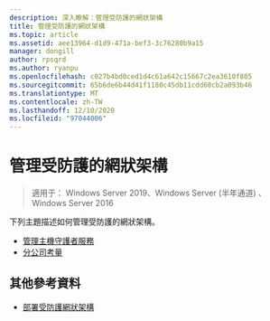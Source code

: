 ```yaml
---
description: 深入瞭解：管理受防護的網狀架構
title: 管理受防護的網狀架構
ms.topic: article
ms.assetid: aee13964-d1d9-471a-bef3-3c76280b9a15
manager: dongill
author: rpsqrd
ms.author: ryanpu
ms.openlocfilehash: c027b4bd0ced1d4c61a642c15667c2ea3610f805
ms.sourcegitcommit: 65b6de6b44d41f1180c45db11cdd60cb2a093b46
ms.translationtype: MT
ms.contentlocale: zh-TW
ms.lasthandoff: 12/10/2020
ms.locfileid: "97044006"
---
```

# <a name="managing-a-guarded-fabric"></a>管理受防護的網狀架構

> 適用于： Windows Server 2019、Windows Server (半年通道) 、Windows Server 2016

下列主題描述如何管理受防護的網狀架構。

- [管理主機守護者服務](guarded-fabric-manage-hgs.md)
- [分公司考量](guarded-fabric-manage-branch-office.md)

## <a name="additional-references"></a>其他參考資料

- [部署受防護網狀架構](guarded-fabric-deploying-hgs-overview.md)

